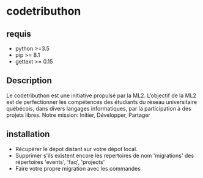 # codetributhon

## requis
 - python >=3.5
 - pip >= 8.1
 - gettext >= 0.15
 
## Description 
Le codetributhon est une initiative propulsé par la ML2. L’objectif de 
la ML2 est de perfectionner les compétences des étudiants du réseau 
universitaire québécois, dans divers langages informatiques, par la 
participation à des projets libres. Notre mission: Initier, Développer, 
Partager

## installation 
- Récupérer le dépot distant sur votre dépot local.
- Supprimer s'ils existent encore les repertoires de nom 'migrations' 
des répertoires 'events', 'faq', 'projects'
- Faire votre propre migration avec les commandes